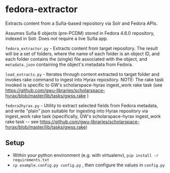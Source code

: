 # fedora-extractor
Extracts content from a Sufia-based repository via Solr and Fedora APIs. 

Assumes Sufia 6 objects (pre-PCDM) stored in Fedora 4.6.0 repository, indexed in Solr.  Does *not* require a live Sufia app.

`fedora_extractor.py` - Extracts content from target repository.  The result will be a set of folders, where the name of each folder is an object ID, and each folder contains the (single) file associated with the object, and `metadata.json` containing the object's metadata from Fedora.

`load_extracts.py` - Iterates through content extracted to target folder and invokes rake command to ingest into Hyrax repository. NOTE: The rake task invoked is specific to GW's scholarspace-hyrax ingest_work rake task (see https://github.com/gwu-libraries/scholarspace-hyrax/blob/master/lib/tasks/gwss.rake )

`fedora2hyrax.py` - Utility to extract selected fields from Fedora metadata, and write "plain" json suitable for ingesting into Hyrax repository via ingest_work rake task (specifically, GW's scholarspace-hyrax ingest_work rake task -- see https://github.com/gwu-libraries/scholarspace-hyrax/blob/master/lib/tasks/gwss.rake)

## Setup

- Within your python environment (e.g. with virtualenv), `pip install -r requirements.txt`
- `cp example.config.py config.py` , then configure the values in `config.py`
